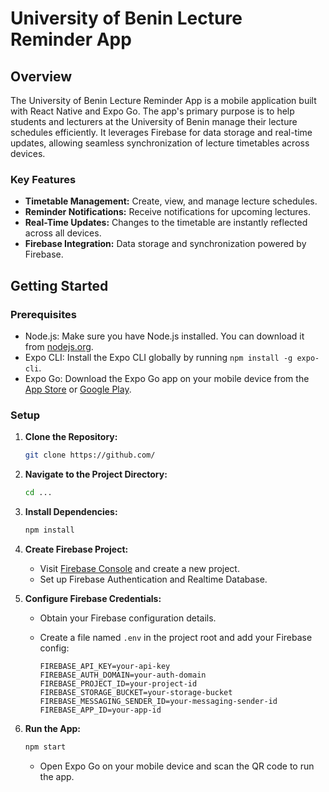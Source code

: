 # University of Benin Lecture Reminder App

## Overview

The University of Benin Lecture Reminder App is a mobile application built with React Native and Expo Go. The app's primary purpose is to help students and lecturers at the University of Benin manage their lecture schedules efficiently. It leverages Firebase for data storage and real-time updates, allowing seamless synchronization of lecture timetables across devices.

### Key Features

- **Timetable Management:** Create, view, and manage lecture schedules.
- **Reminder Notifications:** Receive notifications for upcoming lectures.
- **Real-Time Updates:** Changes to the timetable are instantly reflected across all devices.
- **Firebase Integration:** Data storage and synchronization powered by Firebase.

## Getting Started

### Prerequisites

- Node.js: Make sure you have Node.js installed. You can download it from [nodejs.org](https://nodejs.org/).
- Expo CLI: Install the Expo CLI globally by running `npm install -g expo-cli`.
- Expo Go: Download the Expo Go app on your mobile device from the [App Store](https://apps.apple.com/us/app/expo-go/id982107779) or [Google Play](https://play.google.com/store/apps/details?id=host.exp.exponent).

### Setup

1. **Clone the Repository:**

   ```bash
   git clone https://github.com/
   ```

2. **Navigate to the Project Directory:**

   ```bash
   cd ...
   ```

3. **Install Dependencies:**

   ```bash
   npm install
   ```

4. **Create Firebase Project:**

   - Visit [Firebase Console](https://console.firebase.google.com/) and create a new project.
   - Set up Firebase Authentication and Realtime Database.

5. **Configure Firebase Credentials:**

   - Obtain your Firebase configuration details.
   - Create a file named `.env` in the project root and add your Firebase config:

     ```env
     FIREBASE_API_KEY=your-api-key
     FIREBASE_AUTH_DOMAIN=your-auth-domain
     FIREBASE_PROJECT_ID=your-project-id
     FIREBASE_STORAGE_BUCKET=your-storage-bucket
     FIREBASE_MESSAGING_SENDER_ID=your-messaging-sender-id
     FIREBASE_APP_ID=your-app-id
     ```

6. **Run the App:**

   ```bash
   npm start
   ```

   - Open Expo Go on your mobile device and scan the QR code to run the app.
